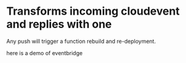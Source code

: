 # Transforms incoming cloudevent and replies with one

Any push will trigger a function rebuild and re-deployment.

here is a demo of eventbridge
